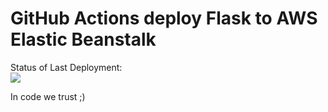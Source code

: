 # GitHub Actions deploy Flask to AWS Elastic Beanstalk




Status of Last Deployment:<br>
<img src="https://github.com/dgrdevops/github-actions-beanstalk/workflows/CI-CD-Pipeline-to-AWS-ElasticBeastalk/badge.svg?branch=master"><br>


In code we trust ;)
